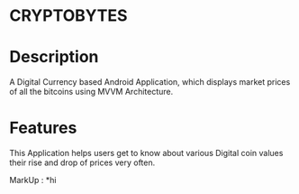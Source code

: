 # CRYPTOBYTES
# Description
A Digital Currency based Android Application,  which displays market prices of all the bitcoins using MVVM Architecture.
# Features
This Application helps users get to know about various Digital coin values their rise and drop of prices very often.

MarkUp : *hi


